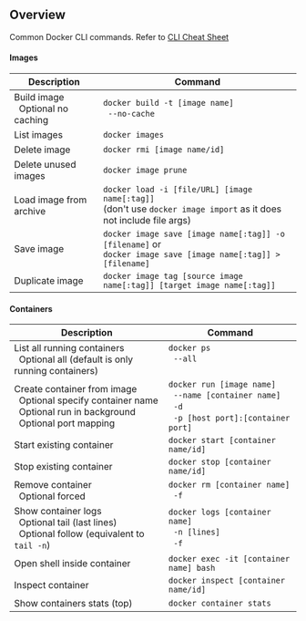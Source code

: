 ## Overview

Common Docker CLI commands. Refer to [CLI Cheat Sheet](https://docs.docker.com/get-started/docker_cheatsheet.pdf)

#### Images

| Description | Command |
| - | - |
| Build image <br> &nbsp; Optional no caching | `docker build -t [image name]` <br> &nbsp; `--no-cache` |
| List images | `docker images` |
| Delete image | `docker rmi [image name/id]` |
| Delete unused images | `docker image prune` |
| Load image from archive | `docker load -i [file/URL] [image name[:tag]]` <br> (don't use `docker image import` as it does not include file args) |
| Save image | `docker image save [image name[:tag]] -o [filename]` or <br> `docker image save [image name[:tag]] > [filename]` |
| Duplicate image | `docker image tag [source image name[:tag]] [target image name[:tag]]` |

#### Containers

| Description | Command |
| - | - |
| List all running containers <br> &nbsp; Optional all (default is only running containers) | `docker ps` <br> &nbsp; `--all` <br> &nbsp;  |
| Create container from image <br> &nbsp; Optional specify container name <br> &nbsp; Optional run in background <br> &nbsp; Optional port mapping | `docker run [image name]` <br> &nbsp; `--name [container name]` <br> &nbsp; `-d` <br> &nbsp; `-p [host port]:[container port]` |
| Start existing container | `docker start [container name/id]` |
| Stop existing container | `docker stop [container name/id]` |
| Remove container <br> &nbsp; Optional forced| `docker rm [container name]` <br> &nbsp; `-f` |
| Show container logs <br> &nbsp; Optional tail (last lines) <br> &nbsp; Optional follow (equivalent to `tail -n`) | `docker logs [container name]` <br> &nbsp; `-n [lines]` <br> &nbsp; `-f` |
| Open shell inside container | `docker exec -it [container name] bash` |
| Inspect container | `docker inspect [container name/id]` |
| Show containers stats (top) | `docker container stats` |